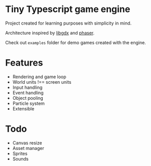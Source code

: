 # Tiny Typescript game engine
Project created for learning purposes with simplicity in mind.

Architecture inspired by [libgdx](libgdx.info) and [phaser](https://phaser.io).

Check out `examples` folder for demo games created with the engine.

# Features
- Rendering and game loop
- World units !== screen units
- Input handling
- Event handling
- Object pooling
- Particle system
- Extensible

# Todo
- Canvas resize
- Asset manager
- Sprites
- Sounds